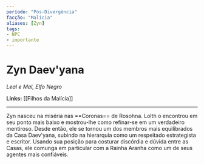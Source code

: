 ```yaml
---
período: "Pós-Divergência"
facção: "Malícia"
aliases: [Zyn]
tags:
- NPC
- importante
---
```


# **Zyn Daev'yana**
*Leal e Mal, Elfo Negro*

**Links:** [[Filhos da Malícia]]

---

Zyn nasceu na miséria nas ==Coronas== de Rosohna. Lolth o encontrou em seu ponto mais baixo e mostrou-lhe como refinar-se em um verdadeiro mentiroso. Desde então, ele se tornou um dos membros mais equilibrados da Casa Daev'yana, subindo na hierarquia como um respeitado estrategista e escritor. Usando sua posição para costurar discórdia e dúvida entre as Casas, ele comunga em particular com a Rainha Aranha como um de seus agentes mais confiáveis.